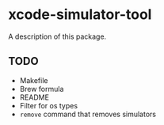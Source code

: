 # xcode-simulator-tool

A description of this package.

## TODO

* Makefile
* Brew formula
* README
* Filter for os types
* `remove` command that removes simulators
